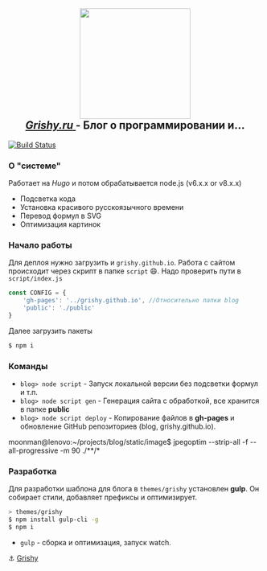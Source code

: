 <p>
  <h2 align="center">
    <a href="http://grishy.ru/">
      <img width="220" src='https://cdn.dribbble.com/users/60266/screenshots/1560009/gifdribbble_cc_aerolab.gif'/><br>
      <i>Grishy.ru</i>
    </a>
    - Блог о программировании и...
  </h2>
</p>

[![Build Status](https://travis-ci.org/Grishy/blog.svg?branch=master)](https://travis-ci.org/Grishy/blog)

### О "системе"

Работает на *Hugo* и потом обрабатывается node.js (v6.x.x or v8.x.x)
- Подсветка кода
- Установка красивого русскоязычного времени
- Перевод формул в SVG
- Оптимизация картинок

### Начало работы
Для деплоя нужно загрузить и `grishy.github.io`. 
Работа с сайтом происходит через скрипт в папке `script` :smile:. Надо проверить пути в `script/index.js` 
```js
const CONFIG = {
    'gh-pages': '../grishy.github.io', //Относительно папки blog
    'public': './public'
}
```
Далее загрузить пакеты
```bash
$ npm i
```

### Команды
- `blog> node script` - Запуск локальной версии без подсветки формул и т.п.
- `blog> node script gen` - Генерация сайта с обработкой, все хранится в папке **public**
- `blog> node script deploy` - Копирование файлов в **gh-pages** и обновление GitHub репозиториев (blog, grishy.github.io).

moonman@lenovo:~/projects/blog/static/image$ jpegoptim --strip-all -f --all-progressive -m 90 ./**/*


### Разработка

Для разработки шаблона для блога в `themes/grishy` установлен **gulp**. Он собирает стили, добавляет префиксы и оптимизирует. 
```bash
> themes/grishy 
$ npm install gulp-cli -g
$ npm i
```

- `gulp` - сборка и оптимизация, запуск watch.  

:anchor: [Grishy](https://github.com/Grishy)
